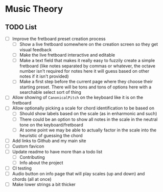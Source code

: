 # Music Theory

## TODO List

- [ ] Improve the fretboard preset creation process
  - [ ] Show a live fretboard somewhere on the creation screen so they get visual feedback
  - [ ] Make the live fretboard interactive and editable
  - [ ] Make a text field that makes it really easy to fuzzily create a simple fretboard (like notes separated by commas or whatever, the octave number isn't required for notes here it will guess based on other notes if it isn't provided)
  - [ ] Make a first step before the current page where they choose their starting preset. There will be tons and tons of options here with a searchable select sort of thing
- [ ] Allow showing of `CanonicalPitch` on the keyboard like it is on the fretboard
- [ ] Allow optionally picking a scale for chord identification to be based on
  - [ ] Should show labels based on the scale (as in enharmonic and such)
  - [ ] There could be an option to show all notes in the scale in the neutral tone on the keyboard/fretboard
  - [ ] At some point we may be able to actually factor in the scale into the heuristic of guessing the chord
- [ ] Add links to Github and my main site
- [ ] Custom favicon
- [ ] Update readme to have more than a todo list
  - [ ] Contributing
  - [ ] Info about the project
- [ ] CI testing
- [ ] Audio button on info page that will play scales (up and down) and chords (all at once)
- [ ] Make lower strings a bit thicker
